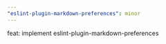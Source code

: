 ```yaml
---
"eslint-plugin-markdown-preferences": minor
---
```


feat: implement eslint-plugin-markdown-preferences

